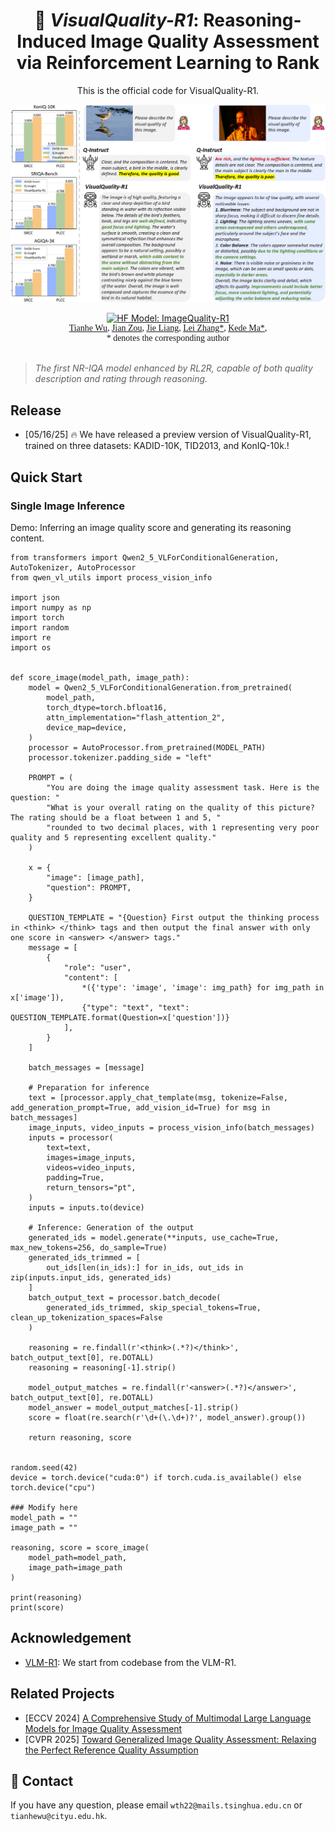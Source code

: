 <div align="center">

# 🐍 *VisualQuality-R1*: Reasoning-Induced Image Quality Assessment via Reinforcement Learning to Rank

This is the official code for VisualQuality-R1.

<p align="center">
    <img src="images/intro.png" width="700">
</p>

<a href="https://huggingface.co/TianheWu/ImageQuality-R1-v1" target="_blank">
    <img alt="HF Model: ImageQuality-R1" src="https://img.shields.io/badge/%F0%9F%A4%97%20_Model-VisualQuality--R1-ffc107?color=ffc107&logoColor=white" height="25" />
</a>

<div style="font-family: charter;">
    <a href="https://tianhewu.github.io/tianhe-page/" target="_blank">Tianhe Wu</a>,
    <a href="https://scholar.google.com/citations?user=-jj3Ub8AAAAJ&hl=zh-CN&authuser=2" target="_blank">Jian Zou</a>,
    <a href="https://penghao-wu.github.io/" target="_blank">Jie Liang</a>,
    <a href="https://www4.comp.polyu.edu.hk/~cslzhang/" target="_blank">Lei Zhang*</a>,
    <a href="https://kedema.org/" target="_blank">Kede Ma*</a>,
    <br>
    * denotes the corresponding author
</div>

</div align="center">

<br>

> *The first NR-IQA model enhanced by RL2R, capable of both quality description and rating through reasoning.*

## Release
- [05/16/25] 🔥 We have released a preview version of VisualQuality-R1, trained on three datasets: KADID-10K, TID2013, and KonIQ-10k.!

## Quick Start

### Single Image Inference
Demo: Inferring an image quality score and generating its reasoning content.
```
from transformers import Qwen2_5_VLForConditionalGeneration, AutoTokenizer, AutoProcessor
from qwen_vl_utils import process_vision_info

import json
import numpy as np
import torch
import random
import re
import os


def score_image(model_path, image_path):
    model = Qwen2_5_VLForConditionalGeneration.from_pretrained(
        model_path,
        torch_dtype=torch.bfloat16,
        attn_implementation="flash_attention_2",
        device_map=device,
    )
    processor = AutoProcessor.from_pretrained(MODEL_PATH)
    processor.tokenizer.padding_side = "left"

    PROMPT = (
        "You are doing the image quality assessment task. Here is the question: "
        "What is your overall rating on the quality of this picture? The rating should be a float between 1 and 5, "
        "rounded to two decimal places, with 1 representing very poor quality and 5 representing excellent quality."
    )
        
    x = {
        "image": [image_path],
        "question": PROMPT,
    }
        
    QUESTION_TEMPLATE = "{Question} First output the thinking process in <think> </think> tags and then output the final answer with only one score in <answer> </answer> tags."
    message = [
        {
            "role": "user",
            "content": [
                *({'type': 'image', 'image': img_path} for img_path in x['image']),
                {"type": "text", "text": QUESTION_TEMPLATE.format(Question=x['question'])}
            ],
        }
    ]

    batch_messages = [message]

    # Preparation for inference
    text = [processor.apply_chat_template(msg, tokenize=False, add_generation_prompt=True, add_vision_id=True) for msg in batch_messages]
    image_inputs, video_inputs = process_vision_info(batch_messages)
    inputs = processor(
        text=text,
        images=image_inputs,
        videos=video_inputs,
        padding=True,
        return_tensors="pt",
    )
    inputs = inputs.to(device)

    # Inference: Generation of the output
    generated_ids = model.generate(**inputs, use_cache=True, max_new_tokens=256, do_sample=True)
    generated_ids_trimmed = [
        out_ids[len(in_ids):] for in_ids, out_ids in zip(inputs.input_ids, generated_ids)
    ]
    batch_output_text = processor.batch_decode(
        generated_ids_trimmed, skip_special_tokens=True, clean_up_tokenization_spaces=False
    )

    reasoning = re.findall(r'<think>(.*?)</think>', batch_output_text[0], re.DOTALL)
    reasoning = reasoning[-1].strip()

    model_output_matches = re.findall(r'<answer>(.*?)</answer>', batch_output_text[0], re.DOTALL)
    model_answer = model_output_matches[-1].strip()
    score = float(re.search(r'\d+(\.\d+)?', model_answer).group())

    return reasoning, score


random.seed(42)
device = torch.device("cuda:0") if torch.cuda.is_available() else torch.device("cpu")

### Modify here
model_path = ""
image_path = ""

reasoning, score = score_image(
    model_path=model_path,
    image_path=image_path
)

print(reasoning)
print(score)

```

## Acknowledgement
- [VLM-R1](https://github.com/om-ai-lab/VLM-R1): We start from codebase from the VLM-R1.


## Related Projects
- [ECCV 2024] [A Comprehensive Study of Multimodal Large Language Models for Image Quality Assessment](https://arxiv.org/abs/2403.10854v2)
- [CVPR 2025] [Toward Generalized Image Quality Assessment: Relaxing the Perfect Reference Quality Assumption](https://www.arxiv.org/abs/2503.11221)

## 📧 Contact
If you have any question, please email `wth22@mails.tsinghua.edu.cn` or `tianhewu@cityu.edu.hk`.

